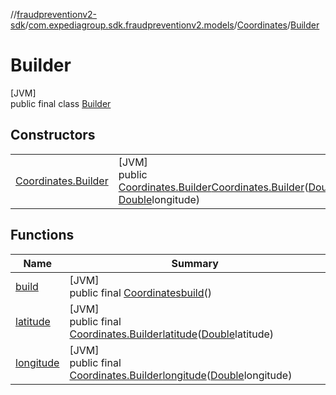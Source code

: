//[fraudpreventionv2-sdk](../../../../index.md)/[com.expediagroup.sdk.fraudpreventionv2.models](../../index.md)/[Coordinates](../index.md)/[Builder](index.md)

# Builder

[JVM]\
public final class [Builder](index.md)

## Constructors

| | |
|---|---|
| [Coordinates.Builder](-coordinates.-builder.md) | [JVM]<br>public [Coordinates.Builder](index.md)[Coordinates.Builder](-coordinates.-builder.md)([Double](https://docs.oracle.com/javase/8/docs/api/java/lang/Double.html)latitude, [Double](https://docs.oracle.com/javase/8/docs/api/java/lang/Double.html)longitude) |

## Functions

| Name | Summary |
|---|---|
| [build](build.md) | [JVM]<br>public final [Coordinates](../index.md)[build](build.md)() |
| [latitude](latitude.md) | [JVM]<br>public final [Coordinates.Builder](index.md)[latitude](latitude.md)([Double](https://docs.oracle.com/javase/8/docs/api/java/lang/Double.html)latitude) |
| [longitude](longitude.md) | [JVM]<br>public final [Coordinates.Builder](index.md)[longitude](longitude.md)([Double](https://docs.oracle.com/javase/8/docs/api/java/lang/Double.html)longitude) |

